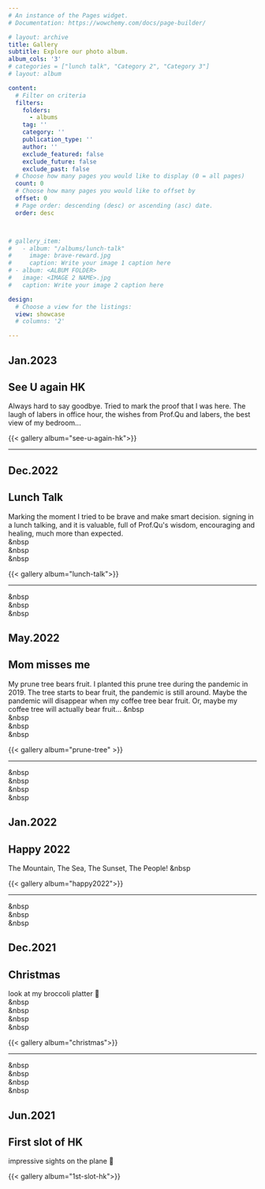 ```yaml
---
# An instance of the Pages widget.
# Documentation: https://wowchemy.com/docs/page-builder/

# layout: archive
title: Gallery
subtitle: Explore our photo album.
album_cols: '3'
# categories = ["lunch talk", "Category 2", "Category 3"]
# layout: album

content:
  # Filter on criteria
  filters:
    folders:
      - albums
    tag: ''
    category: ''
    publication_type: ''
    author: ''
    exclude_featured: false
    exclude_future: false
    exclude_past: false
  # Choose how many pages you would like to display (0 = all pages)
  count: 0
  # Choose how many pages you would like to offset by
  offset: 0
  # Page order: descending (desc) or ascending (asc) date.
  order: desc



# gallery_item:
#   - album: "/albums/lunch-talk"
#     image: brave-reward.jpg
#     caption: Write your image 1 caption here
# - album: <ALBUM FOLDER>
#   image: <IMAGE 2 NAME>.jpg
#   caption: Write your image 2 caption here

design:
  # Choose a view for the listings:
  view: showcase
  # columns: '2'

---
```


## Jan.2023
## See U again HK
Always hard to say goodbye. Tried to mark the proof that I was here. The laugh of labers in office hour, the wishes from Prof.Qu and labers, the best view of my bedroom...

{{< gallery album="see-u-again-hk">}}

___ 



## Dec.2022
## Lunch Talk
Marking the moment I tried to be brave and make smart decision. signing in a lunch talking, and it is valuable, full of Prof.Qu's wisdom, encouraging and healing, much more than expected.   
&nbsp  
&nbsp  
&nbsp  


{{< gallery album="lunch-talk">}}

___  

    
&nbsp  
&nbsp  
&nbsp         
   
   
  
    
## May.2022  
## Mom misses me  
My prune tree bears fruit. I planted this prune tree during the pandemic in 2019. The tree starts to bear fruit, the pandemic is still around. Maybe the pandemic will disappear when my coffee tree bear fruit. Or, maybe my coffee tree will actually bear fruit...
&nbsp    
&nbsp  
&nbsp  
&nbsp   

   
   
{{< gallery album="prune-tree" >}}

___  
&nbsp    
&nbsp    
&nbsp    
&nbsp  



## Jan.2022
## Happy 2022
The Mountain, The Sea, The Sunset, The People!
&nbsp    

{{< gallery album="happy2022">}}

___  

&nbsp  
&nbsp  
&nbsp  



## Dec.2021
## Christmas
look at my broccoli platter 🥦  
&nbsp    
&nbsp    
&nbsp  
&nbsp  

{{< gallery album="christmas">}}

___  

&nbsp  
&nbsp  
&nbsp  
&nbsp  



## Jun.2021
## First slot of HK
impressive sights on the plane 🛬

{{< gallery album="1st-slot-hk">}}